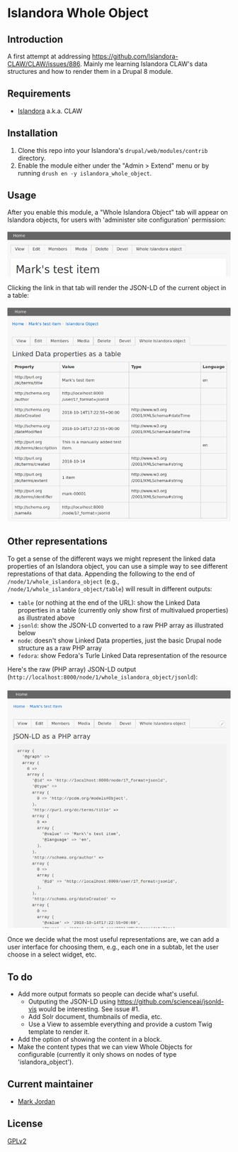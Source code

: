 # Islandora Whole Object

## Introduction

A first attempt at addressing https://github.com/Islandora-CLAW/CLAW/issues/886. Mainly me learning Islandora CLAW's data structures and how to render them in a Drupal 8 module.

## Requirements

* [Islandora](https://github.com/Islandora-CLAW/islandora) a.k.a. CLAW

## Installation

1. Clone this repo into your Islandora's `drupal/web/modules/contrib` directory.
1. Enable the module either under the "Admin > Extend" menu or by running `drush en -y islandora_whole_object`.

## Usage

After you enable this module, a "Whole Islandora Object" tab will appear on Islandora objects, for users with 'administer site configuration' permission:

![Whole object menu tab](docs/menu.png)

Clicking the link in that tab will render the JSON-LD of the current object in a table:

![table output](docs/table.png)

## Other representations

To get a sense of the different ways we might represent the linked data properties of an Islandora object, you can use a simple way to see different represtations of that data. Appending the following to the end of `/node/1/whole_islandora_object` (e.g., `/node/1/whole_islandora_object/table`) will result in different outputs:

* `table` (or nothing at the end of the URL): show the Linked Data properties in a table (currently only show first of multivalued properties) as illustrated above 
* `jsonld`:  show the JSON-LD converted to a raw PHP array as illustrated below 
* `node`: doesn't show Linked Data properties, just the basic Drupal node structure as a raw PHP array
* `fedora`: show Fedora's Turle Linked Data representation of the resource

Here's the raw (PHP array) JSON-LD output (`http://localhost:8000/node/1/whole_islandora_object/jsonld`):

![JSON-LD](docs/jsonld.png)

Once we decide what the most useful representations are, we can add a user interface for choosing them, e.g., each one in a subtab, let the user choose in a select widget, etc.

## To do

* Add more output formats so people can decide what's useful.
  * Outputing the JSON-LD using https://github.com/scienceai/jsonld-vis would be interesting. See issue #1.
  * Add Solr document, thumbnails of media, etc.
  * Use a View to assemble everything and provide a custom Twig template to render it.
* Add the option of showing the content in a block.
* Make the content types that we can view Whole Objects for configurable (currently it only shows on nodes of type 'islandora_object').

## Current maintainer

* [Mark Jordan](https://github.com/mjordan)

## License

[GPLv2](http://www.gnu.org/licenses/gpl-2.0.txt)

